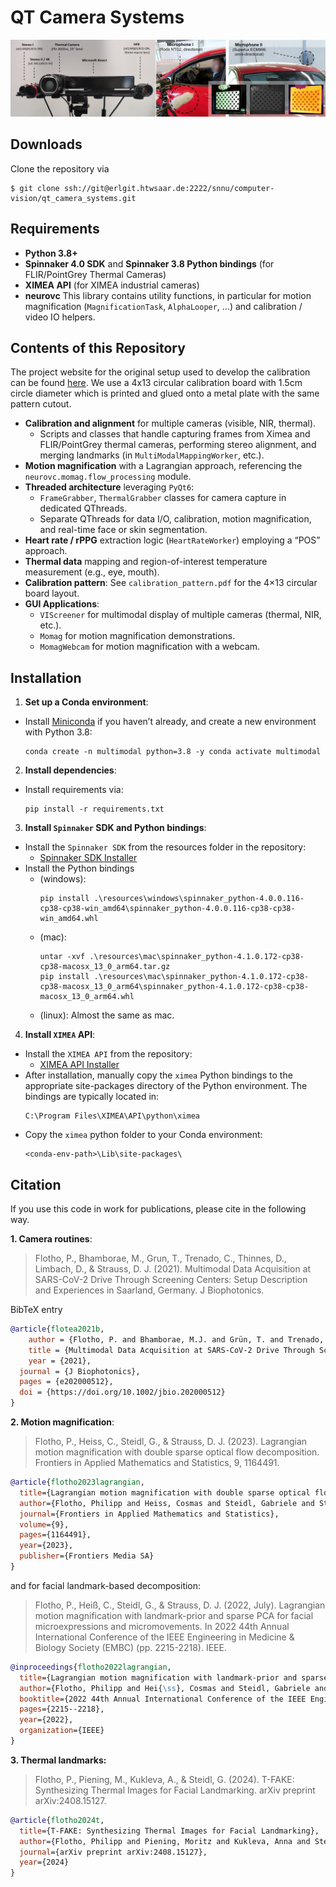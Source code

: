 # QT Camera Systems


![Fig1](img/fig1.jpg)

## Downloads

Clone the repository via
```
$ git clone ssh://git@erlgit.htwsaar.de:2222/snnu/computer-vision/qt_camera_systems.git
```

## Requirements

- **Python 3.8+**  
- **Spinnaker 4.0 SDK** and **Spinnaker 3.8 Python bindings** (for FLIR/PointGrey Thermal Cameras)  
- **XIMEA API** (for XIMEA industrial cameras)  
- **neurovc**
This library contains utility functions, in particular for motion magnification (`MagnificationTask`, `AlphaLooper`, ...) and calibration / video IO helpers.

## Contents of this Repository

The project website for the original setup used to develop the calibration can be found [here](https://www.snnu.uni-saarland.de/covid19/). We use a 4x13 circular calibration board with 1.5cm circle diameter which is printed and glued 
onto a metal plate with the same pattern cutout.

- **Calibration and alignment** for multiple cameras (visible, NIR, thermal).  
  - Scripts and classes that handle capturing frames from Ximea and FLIR/PointGrey thermal cameras, performing stereo alignment, and merging landmarks (in `MultiModalMappingWorker`, etc.).  
- **Motion magnification** with a Lagrangian approach, referencing the `neurovc.momag.flow_processing` module.  
- **Threaded architecture** leveraging `PyQt6`:
  - `FrameGrabber`, `ThermalGrabber` classes for camera capture in dedicated QThreads.
  - Separate QThreads for data I/O, calibration, motion magnification, and real-time face or skin segmentation.  
- **Heart rate / rPPG** extraction logic (`HeartRateWorker`) employing a “POS” approach.  
- **Thermal data** mapping and region-of-interest temperature measurement (e.g., eye, mouth).  
- **Calibration pattern**: See `calibration_pattern.pdf` for the 4×13 circular board layout.  
- **GUI Applications**:
  - `VIScreener` for multimodal display of multiple cameras (thermal, NIR, etc.).
  - `Momag` for motion magnification demonstrations.
  - `MomagWebcam` for motion magnification with a webcam.

## Installation

1. **Set up a Conda environment**:
- Install [Miniconda](https://docs.conda.io/en/latest/miniconda.html) if you haven’t already, and create a new environment with Python 3.8:
  ```
  conda create -n multimodal python=3.8 -y conda activate multimodal
  ```

2. **Install dependencies**:
- Install requirements via:
  ```
  pip install -r requirements.txt
  ```

3. **Install `Spinnaker` SDK and Python bindings**:
- Install the `Spinnaker SDK` from the resources folder in the repository:
  - [Spinnaker SDK Installer](resources/SpinnakerSDK_FULL_4.0.0.116_x64.exe)
- Install the Python bindings 
  - (windows):
    ```
    pip install .\resources\windows\spinnaker_python-4.0.0.116-cp38-cp38-win_amd64\spinnaker_python-4.0.0.116-cp38-cp38-win_amd64.whl
    ```
  - (mac):
    ```
    untar -xvf .\resources\mac\spinnaker_python-4.1.0.172-cp38-cp38-macosx_13_0_arm64.tar.gz
    pip install .\resources\mac\spinnaker_python-4.1.0.172-cp38-cp38-macosx_13_0_arm64\spinnaker_python-4.1.0.172-cp38-cp38-macosx_13_0_arm64.whl
    ```
  - (linux): Almost the same as mac.

4. **Install `XIMEA` API**:
- Install the `XIMEA API` from the repository:
  - [XIMEA API Installer](resources/XIMEA_APIInstaller.exe)
- After installation, manually copy the `ximea` Python bindings to the appropriate site-packages directory of the Python environment. The bindings are typically located in:
  ```
  C:\Program Files\XIMEA\API\python\ximea
  ```
- Copy the `ximea` python folder to your Conda environment:
  ```
  <conda-env-path>\Lib\site-packages\
  ```


## Citation

If you use this code in work for publications, please cite in the following way.

**1. Camera routines**:
  
  > Flotho, P., Bhamborae, M., Grun, T., Trenado, C., Thinnes, D., Limbach, D., & Strauss, D. J. (2021). Multimodal Data Acquisition at SARS-CoV-2 Drive Through Screening Centers: Setup Description and Experiences in Saarland, Germany. J Biophotonics.
  
  BibTeX entry
  ```bibtex
  @article{flotea2021b,
      author = {Flotho, P. and Bhamborae, M.J. and Grün, T. and Trenado, C. and Thinnes, D. and Limbach, D. and Strauss, D. J.},
      title = {Multimodal Data Acquisition at SARS-CoV-2 Drive Through Screening Centers: Setup Description and Experiences in Saarland, Germany},
      year = {2021},
    journal = {J Biophotonics},
    pages = {e202000512},
    doi = {https://doi.org/10.1002/jbio.202000512}
  }
  ```

**2. Motion magnification**:

  > Flotho, P., Heiss, C., Steidl, G., & Strauss, D. J. (2023). Lagrangian motion magnification with double sparse optical flow decomposition. Frontiers in Applied Mathematics and Statistics, 9, 1164491.
  
  ```bibtex
  @article{flotho2023lagrangian,
    title={Lagrangian motion magnification with double sparse optical flow decomposition},
    author={Flotho, Philipp and Heiss, Cosmas and Steidl, Gabriele and Strauss, Daniel J},
    journal={Frontiers in Applied Mathematics and Statistics},
    volume={9},
    pages={1164491},
    year={2023},
    publisher={Frontiers Media SA}
  }
  ```

  and for facial landmark-based decomposition:
  
  > Flotho, P., Heiß, C., Steidl, G., & Strauss, D. J. (2022, July). Lagrangian motion magnification with landmark-prior and sparse PCA for facial microexpressions and micromovements. In 2022 44th Annual International Conference of the IEEE Engineering in Medicine & Biology Society (EMBC) (pp. 2215-2218). IEEE.
  
  ```bibtex
  @inproceedings{flotho2022lagrangian,
    title={Lagrangian motion magnification with landmark-prior and sparse PCA for facial microexpressions and micromovements},
    author={Flotho, Philipp and Hei{\ss}, Cosmas and Steidl, Gabriele and Strauss, Daniel J},
    booktitle={2022 44th Annual International Conference of the IEEE Engineering in Medicine \& Biology Society (EMBC)},
    pages={2215--2218},
    year={2022},
    organization={IEEE}
  }
  ```

**3. Thermal landmarks:**

  > Flotho, P., Piening, M., Kukleva, A., & Steidl, G. (2024). T-FAKE: Synthesizing Thermal Images for Facial Landmarking. arXiv preprint arXiv:2408.15127.
  
  ```bibtex
  @article{flotho2024t,
    title={T-FAKE: Synthesizing Thermal Images for Facial Landmarking},
    author={Flotho, Philipp and Piening, Moritz and Kukleva, Anna and Steidl, Gabriele},
    journal={arXiv preprint arXiv:2408.15127},
    year={2024}
  }
  ```